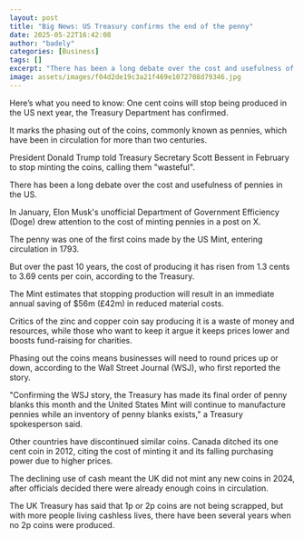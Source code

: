 ```yaml
---
layout: post
title: "Big News: US Treasury confirms the end of the penny"
date: 2025-05-22T16:42:08
author: "badely"
categories: [Business]
tags: []
excerpt: "There has been a long debate over the cost and usefulness of one cent coins in the US."
image: assets/images/f04d2de19c3a21f469e1072708d79346.jpg
---
```


Here’s what you need to know: One cent coins will stop being produced in the US next year, the Treasury Department has confirmed.

It marks the phasing out of the coins, commonly known as pennies, which have been in circulation for more than two centuries.

President Donald Trump told Treasury Secretary Scott Bessent in February to stop minting the coins, calling them "wasteful".

There has been a long debate over the cost and usefulness of pennies in the US.

In January, Elon Musk's unofficial Department of Government Efficiency (Doge) drew attention to the cost of minting pennies in a post on X.

The penny was one of the first coins made by the US Mint, entering circulation in 1793.

But over the past 10 years, the cost of producing it has risen from 1.3 cents to 3.69 cents per coin, according to the Treasury.

The Mint estimates that stopping production will result in an immediate annual saving of $56m (£42m) in reduced material costs.

Critics of the zinc and copper coin say producing it is a waste of money and resources, while those who want to keep it argue it keeps prices lower and boosts fund-raising for charities.

Phasing out the coins means businesses will need to round prices up or down, according to the Wall Street Journal (WSJ), who first reported the story.

"Confirming the WSJ story, the Treasury has made its final order of penny blanks this month and the United States Mint will continue to manufacture pennies while an inventory of penny blanks exists," a Treasury spokesperson said.

Other countries have discontinued similar coins. Canada ditched its one cent coin in 2012, citing the cost of minting it and its falling purchasing power due to higher prices.

The declining use of cash meant the UK did not mint any new coins in 2024, after officials decided there were already enough coins in circulation.

The UK Treasury has said that 1p or 2p coins are not being scrapped, but with more people living cashless lives, there have been several years when no 2p coins were produced.

